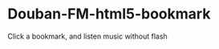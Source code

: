 Douban-FM-html5-bookmark
========================

Click a bookmark, and listen music without flash
